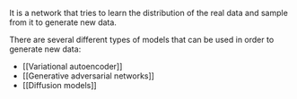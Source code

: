 It is a network that tries to learn the distribution of the real data and sample from it to generate new data.

There are several different types of models that can be used in order to generate new data:
- [[Variational autoencoder]]
- [[Generative adversarial networks]]
- [[Diffusion models]]